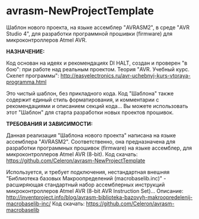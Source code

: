 avrasm-NewProjectTemplate
=========================

Шаблон нового проекта, 
на языке ассемблер "AVRASM2", в среде "AVR Studio 4", 
для разработки программной прошивки (firmware) для микроконтроллеров Atmel AVR. 




**НАЗНАЧЕНИЕ:**

Код основан на идеях и рекомендациях DI HALT, создан и проверен "в бою": при работе над реальным проектом. 
Теория "AVR. Учебный курс. Скелет программы":	http://easyelectronics.ru/avr-uchebnyj-kurs-vtoraya-programma.html 

Это чистый шаблон, без прикладного кода. Код "Шаблона" также содержит единый стиль форматирования, и комментарии с рекомендациями и описанием секций кода... 
Вы можете использовать этот "Шаблон" для старта разработки новых проектов прошивок. 




**ТРЕБОВАНИЯ И ЗАВИСИМОСТИ:**

Данная реализация "Шаблона нового проекта" написана на языке ассемблера "AVRASM2". 
Соответственно, она предназначена для разработки программных прошивок (firmware) на языке ассемблер, для микроконтроллеров Atmel AVR (8-bit). 
Код скачать:	https://github.com/Celeron/avrasm-NewProjectTemplate 


Используется, и требует подключения, нестандартная внешняя "Библиотека базовых Макроопределений (macrobaselib.inc)" - расширяющая стандартный набор ассемблерных инструкций микроконтроллеров Atmel AVR (8-bit AVR Instruction Set)... 
Описание:	http://inventproject.info/blog/avrasm-biblioteka-bazovyh-makroopredelenij-macrobaselib-inc/
Код скачать:	https://github.com/Celeron/avrasm-macrobaselib 


